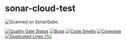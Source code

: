 # sonar-cloud-test

<picture>
  <source media="(prefers-color-scheme: dark)" srcset="https://sc-staging.io/images/project_badges/sonarcloud-dark.svg">
  <source media="(prefers-color-scheme: light)" srcset="https://sc-staging.io/images/project_badges/sonarcloud-light.svg">
  <img alt="Scanned on SonarQube." src="https://sc-staging.io/images/project_badges/sonarcloud-light.svg">
</picture>

[![Quality Gate Status](https://sc-staging.io/api/project_badges/measure?project=SonarDev-18m1s7id_sonar-cloud-test&metric=alert_status)](https://sc-staging.io/summary/new_code?id=SonarDev-18m1s7id_sonar-cloud-test) 
[![Bugs](https://sc-staging.io/api/project_badges/measure?project=SonarDev-18m1s7id_sonar-cloud-test&metric=bugs)](https://sc-staging.io/summary/new_code?id=SonarDev-18m1s7id_sonar-cloud-test) 
[![Code Smells](https://sc-staging.io/api/project_badges/measure?project=SonarDev-18m1s7id_sonar-cloud-test&metric=code_smells)](https://sc-staging.io/summary/new_code?id=SonarDev-18m1s7id_sonar-cloud-test) 
[![Coverage](https://sc-staging.io/api/project_badges/measure?project=SonarDev-18m1s7id_sonar-cloud-test&metric=coverage)](https://sc-staging.io/summary/new_code?id=SonarDev-18m1s7id_sonar-cloud-test) 
[![Duplicated Lines (%)](https://sc-staging.io/api/project_badges/measure?project=SonarDev-18m1s7id_sonar-cloud-test&metric=duplicated_lines_density)](https://sc-staging.io/summary/new_code?id=SonarDev-18m1s7id_sonar-cloud-test) 
